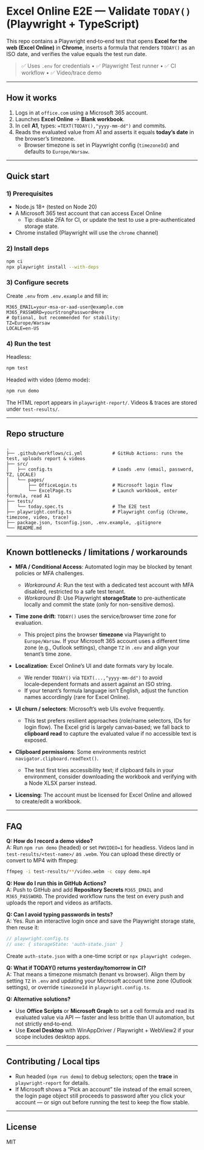 # Excel Online E2E — Validate `TODAY()` (Playwright + TypeScript)

This repo contains a Playwright end‑to‑end test that opens **Excel for the web (Excel Online)** in **Chrome**, inserts a formula that renders `TODAY()` as an ISO date, and verifies the value equals the test run date.

> ✅ Uses `.env` for credentials • ✅ Playwright Test runner • ✅ CI workflow • ✅ Video/trace demo

---

## How it works

1. Logs in at `office.com` using a Microsoft 365 account.
2. Launches **Excel Online** → **Blank workbook**.
3. In cell **A1**, types: `=TEXT(TODAY(),"yyyy-mm-dd")` and commits.
4. Reads the evaluated value from A1 and asserts it equals **today’s date** in the browser’s timezone.
   - Browser timezone is set in Playwright config (`timezoneId`) and defaults to `Europe/Warsaw`.

---

## Quick start

### 1) Prerequisites
- Node.js 18+ (tested on Node 20)
- A Microsoft 365 test account that can access Excel Online
  - Tip: disable 2FA for CI, or update the test to use a pre-authenticated storage state.
- Chrome installed (Playwright will use the `chrome` channel)

### 2) Install deps
```bash
npm ci
npx playwright install --with-deps
```

### 3) Configure secrets
Create `.env` from `.env.example` and fill in:
```
M365_EMAIL=your-msa-or-aad-user@example.com
M365_PASSWORD=yourStrongPasswordHere
# Optional, but recommended for stability:
TZ=Europe/Warsaw
LOCALE=en-US
```

### 4) Run the test
Headless:
```bash
npm test
```

Headed with video (demo mode):
```bash
npm run demo
```

The HTML report appears in `playwright-report/`. Videos & traces are stored under `test-results/`.

---

## Repo structure

```
.
├── .github/workflows/ci.yml           # GitHub Actions: runs the test, uploads report & videos
├── src/
│   ├── config.ts                      # Loads .env (email, password, TZ, LOCALE)
│   └── pages/
│       ├── OfficeLogin.ts             # Microsoft login flow
│       └── ExcelPage.ts               # Launch workbook, enter formula, read A1
├── tests/
│   └── today.spec.ts                  # The E2E test
├── playwright.config.ts               # Playwright config (Chrome, timezone, video, trace)
├── package.json, tsconfig.json, .env.example, .gitignore
└── README.md
```

---

## Known bottlenecks / limitations / workarounds

- **MFA / Conditional Access**: Automated login may be blocked by tenant policies or MFA challenges.
  - *Workaround A*: Run the test with a dedicated test account with MFA disabled, restricted to a safe test tenant.
  - *Workaround B*: Use Playwright **storageState** to pre-authenticate locally and commit the state (only for non-sensitive demos).

- **Time zone drift**: `TODAY()` uses the service/browser time zone for evaluation.
  - This project pins the browser **timezone** via Playwright to `Europe/Warsaw`. If your Microsoft 365 account uses a different time zone (e.g., Outlook settings), change `TZ` in `.env` and align your tenant’s time zone.

- **Localization**: Excel Online’s UI and date formats vary by locale.
  - We render `TODAY()` via `TEXT(...,"yyyy-mm-dd")` to avoid locale‑dependent formats and assert against an ISO string.
  - If your tenant’s formula language isn’t English, adjust the function names accordingly (rare for Excel Online).

- **UI churn / selectors**: Microsoft’s web UIs evolve frequently.
  - This test prefers resilient approaches (role/name selectors, IDs for login flow). The Excel grid is largely canvas‑based; we fall back to **clipboard read** to capture the evaluated value if no accessible text is exposed.

- **Clipboard permissions**: Some environments restrict `navigator.clipboard.readText()`.
  - The test first tries accessibility text; if clipboard fails in your environment, consider downloading the workbook and verifying with a Node XLSX parser instead.

- **Licensing**: The account must be licensed for Excel Online and allowed to create/edit a workbook.

---

## FAQ

**Q: How do I record a demo video?**  
A: Run `npm run demo` (headed) or set `PWVIDEO=1` for headless. Videos land in `test-results/<test-name>/` as `.webm`. You can upload these directly or convert to MP4 with ffmpeg:
```bash
ffmpeg -i test-results/**/video.webm -c copy demo.mp4
```

**Q: How do I run this in GitHub Actions?**  
A: Push to GitHub and add **Repository Secrets** `M365_EMAIL` and `M365_PASSWORD`. The provided workflow runs the test on every push and uploads the report and videos as artifacts.

**Q: Can I avoid typing passwords in tests?**  
A: Yes. Run an interactive login once and save the Playwright storage state, then reuse it:
```ts
// playwright.config.ts
// use: { storageState: 'auth-state.json' }
```
Create `auth-state.json` with a one-time script or `npx playwright codegen`.

**Q: What if TODAY() returns yesterday/tomorrow in CI?**  
A: That means a timezone mismatch (tenant vs browser). Align them by setting `TZ` in `.env` and updating your Microsoft account time zone (Outlook settings), or override `timezoneId` in `playwright.config.ts`.

**Q: Alternative solutions?**  
- Use **Office Scripts** or **Microsoft Graph** to set a cell formula and read its evaluated value via API — faster and less brittle than UI automation, but not strictly end‑to‑end.
- Use **Excel Desktop** with WinAppDriver / Playwright + WebView2 if your scope includes desktop apps.

---

## Contributing / Local tips

- Run headed (`npm run demo`) to debug selectors; open the **trace** in `playwright-report` for details.
- If Microsoft shows a “Pick an account” tile instead of the email screen, the login page object still proceeds to password after you click your account — or sign out before running the test to keep the flow stable.

---

## License

MIT
